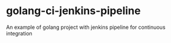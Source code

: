 # golang-ci-jenkins-pipeline
An example of golang project with jenkins pipeline for continuous integration
